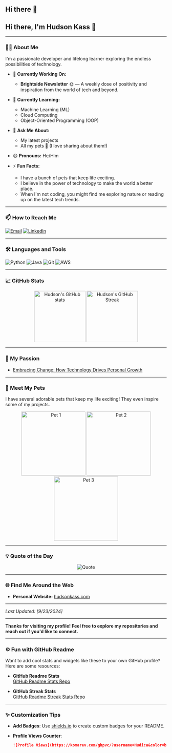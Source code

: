 ## Hi there 👋

## Hi there, I'm **Hudson Kass** 👋

---

### 🧑‍💻 About Me

I'm a passionate developer and lifelong learner exploring the endless possibilities of technology.

- 🔭 **Currently Working On:**
  - **Brightside Newsletter** 🌞 — A weekly dose of positivity and inspiration from the world of tech and beyond.

- 🌱 **Currently Learning:**
  - Machine Learning (ML)
  - Cloud Computing
  - Object-Oriented Programming (OOP)

- 💬 **Ask Me About:**
  - My latest projects
  - All my pets 🐾 (I love sharing about them!)

- 😄 **Pronouns:** He/Him

- ⚡ **Fun Facts:**
  - I have a bunch of pets that keep life exciting.
  - I believe in the power of technology to make the world a better place.
  - When I'm not coding, you might find me exploring nature or reading up on the latest tech trends.

---

### 📫 How to Reach Me

[![Email](https://img.shields.io/badge/Email-D14836?style=flat&logo=gmail&logoColor=white)](mailto:hudson@kass.net)
[![LinkedIn](https://img.shields.io/badge/LinkedIn-0077B5?style=flat&logo=linkedin&logoColor=white)](https://www.linkedin.com/in/hudson-kass)

---

### 🛠️ Languages and Tools

![Python](https://img.shields.io/badge/Python-3776AB?style=flat&logo=python&logoColor=white)
![Java](https://img.shields.io/badge/Java-007396?style=flat&logo=java&logoColor=white)
![Git](https://img.shields.io/badge/Git-F05032?style=flat&logo=git&logoColor=white)
![AWS](https://img.shields.io/badge/AWS-232F3E?style=flat&logo=amazon-aws&logoColor=white)

---

### 📈 GitHub Stats

<p align="center"> <img height="160em" src="https://sentiment-analysis-pi-eight.vercel.app/api?username=Hudica&show_icons=true&theme=radical&count_private=true" alt="Hudson's GitHub stats" /> <img height="160em" src="https://sentiment-analysis-pi-eight.vercel.app/?user=Hudica&theme=radical&count_private=true" alt="Hudson's GitHub Streak" /> </p>

---

### 📰 My Passion

- [Embracing Change: How Technology Drives Personal Growth](#)


---

### 🐾 Meet My Pets

I have several adorable pets that keep my life exciting! They even inspire some of my projects.

<p align="center">
  <!-- Replace 'pet1.jpg', 'pet2.jpg', etc., with the actual image paths -->
  <img src="pet1.jpg" alt="Pet 1" width="200"/>
  <img src="pet2.jpg" alt="Pet 2" width="200"/>
  <img src="pet3.jpg" alt="Pet 3" width="200"/>
</p>

---

### 💡 Quote of the Day

<p align="center">
  <img src="https://quotes-github-readme.vercel.app/api?type=horizontal&theme=radical" alt="Quote">
</p>

---

### 🌐 Find Me Around the Web

- **Personal Website:** [hudsonkass.com](https://www.hudica.info)

---

*Last Updated: [9/23/2024]*

---

**Thanks for visiting my profile! Feel free to explore my repositories and reach out if you'd like to connect.**

---

### ⚙️ Fun with GitHub Readme

Want to add cool stats and widgets like these to your own GitHub profile? Here are some resources:

- **GitHub Readme Stats**  
  [GitHub Readme Stats Repo](https://github.com/anuraghazra/github-readme-stats)

- **GitHub Streak Stats**  
  [GitHub Readme Streak Stats Repo](https://github.com/DenverCoder1/github-readme-streak-stats)

---

### ✨ Customization Tips

- **Add Badges**: Use [shields.io](https://shields.io/) to create custom badges for your README.
- **Profile Views Counter**:

  ```markdown
  ![Profile Views](https://komarev.com/ghpvc/?username=Hudica&color=blue)

